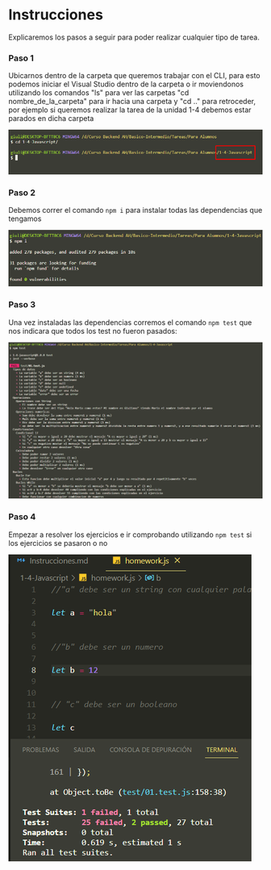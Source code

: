 # Instrucciones

Explicaremos los pasos a seguir para poder realizar cualquier tipo de tarea.

### Paso 1

Ubicarnos dentro de la carpeta que queremos trabajar con el CLI, para esto podemos iniciar el Visual Studio dentro de la carpeta o ir moviendonos utilizando los comandos "ls" para ver las carpetas "cd nombre_de_la_carpeta" para ir hacia una carpeta y "cd .." para retroceder, por ejemplo si queremos realizar la tarea de la unidad 1-4 debemos estar parados en dicha carpeta

![Image](img\Screenshot_2.png)

### Paso 2

Debemos correr el comando `npm i` para instalar todas las dependencias que tengamos

![Image](img\Screenshot_1.png)

### Paso 3

Una vez instaladas las dependencias corremos el comando `npm test` que nos indicara que todos los test no fueron pasados:

![Image](img\Screenshot_3.png)

### Paso 4

Empezar a resolver los ejercicios e ir comprobando utilizando `npm test` si los ejercicios se pasaron o no

![Image](img\Screenshot_4.png)
